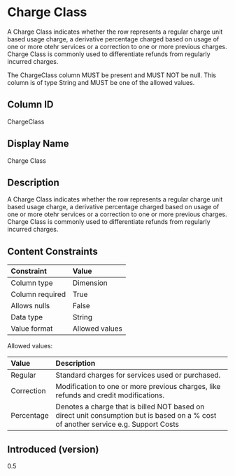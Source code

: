 # Charge Class

A Charge Class indicates whether the row represents a regular charge unit based usage charge, a derivative percentage charged based on usage of one or more otehr services or a correction to one or more previous charges. Charge Class is commonly used to differentiate refunds from regularly incurred charges.

The ChargeClass column MUST be present and MUST NOT be null. This column is of type String and MUST be one of the allowed values.

## Column ID

ChargeClass

## Display Name

Charge Class

## Description

A Charge Class indicates whether the row represents a regular charge unit based usage charge, a derivative percentage charged based on usage of one or more otehr services or a correction to one or more previous charges. Charge Class is commonly used to differentiate refunds from regularly incurred charges.

## Content Constraints

| Constraint      | Value          |
| :-------------- | :------------- |
| Column type     | Dimension      |
| Column required | True           |
| Allows nulls    | False          |
| Data type       | String         |
| Value format    | Allowed values |

Allowed values:

| Value      | Description                          |
| :--------- | :------------------------------------|
| Regular    | Standard charges for services used or purchased. |
| Correction  | Modification to one or more previous charges, like refunds and credit modifications. |
| Percentage  | Denotes a charge that is billed NOT based on direct unit consumption but is based on a % cost of another service e.g. Support Costs |

## Introduced (version)

0.5
